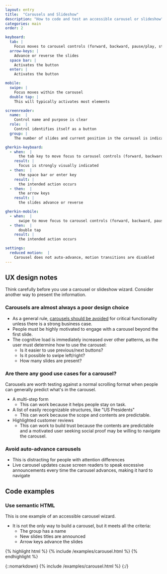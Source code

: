 ```yaml
---
layout: entry
title:  "Carousels and Slideshow"
description: "How to code and test an accessible carousel or slideshow"
categories: main
order: 2

keyboard:
  tab: |
    Focus moves to carousel controls (forward, backward, pause/play, stop)
  arrow-keys: |
    Advance or reverse the slides
  space bar: |
    Activates the button
  enter: |
    Activates the button

mobile:
  swipe: |
    Focus moves within the carousel
  double tap: |
    This will typically activates most elements

screenreader:
  name:  |
    Control name and purpose is clear
  role:  |
    Control identifies itself as a button
  group: |
    The number of slides and current position in the carousel is indicated

gherkin-keyboard: 
  - when:  |
      the tab key to move focus to carousel controls (forward, backward, pause/play, stop)
    result: |
      focus is strongly visually indicated
  - then:  |
      the space bar or enter key
    result: |
      the intended action occurs
  - then:  |
      the arrow keys
    result: |
      the slides advance or reverse

gherkin-mobile:
  - when:  |
      swipe to move focus to carousel controls (forward, backward, pause/play, stop)
  - then:  |
      double tap
    result: |
      the intended action occurs

settings:
  reduced motion:  |
    Carousel does not auto-advance, motion transitions are disabled
---
```


## UX design notes

Think carefully before you use a carousel or slideshow wizard. Consider another way to present the information.

### Carousels are almost always a poor design choice

- As a general rule, [carousels should be avoided](https://shouldiuseacarousel.com/) for critical functionality unless there is a strong business case.
- People must be highly motivated to engage with a carousel beyond the first slide.
- The cognitive load is immediately increased over other patterns, as the user must determine how to use the carousel:
  - Is it easier to use previous/next buttons?
  - Is it possible to swipe left/right?
  - How many slides are present?

### Are there any good use cases for a carousel?

Carousels are worth testing against a normal scrolling format when people can generally predict what's in the carousel.

- A multi-step form
  - This can work because it helps people stay on task.
- A list of easily recognizable structures, like "US Presidents"
  - This can work because the scope and contents are predictable.
- Highlighted customer reviews
  - This can work to build trust because the contents are predictable and a motivated user seeking social proof may be willing to navigate the carousel.

### Avoid auto-advance carousels

- This is distracting for people with attention differences
- Live carousel updates cause screen readers to speak excessive announcements every time the carousel advances, making it hard to navigate

## Code examples

### Use semantic HTML

This is one example of an accessible carousel wizard.
- It is not the only way to build a carousel, but it meets all the criteria:
  - The group has a name
  - New slides titles are announced
  - Arrow keys advance the slides

{% highlight html %}
{% include /examples/carousel.html %}
{% endhighlight %}

{::nomarkdown}
{% include /examples/carousel.html %}
{:/}

